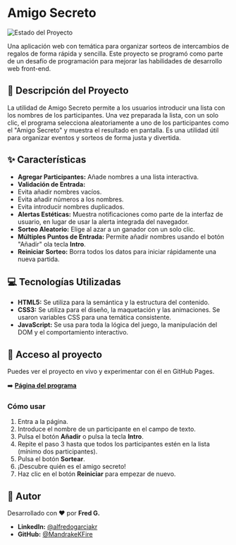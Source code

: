 # Amigo Secreto

![Estado del Proyecto](https://img.shields.io/badge/status-finalizado-green)

Una aplicación web con temática para organizar sorteos de intercambios
de regalos de forma rápida y sencilla. Este proyecto se programó como parte de
un desafío de programación para mejorar las habilidades de desarrollo web front-end.

## 📜 Descripción del Proyecto

La utilidad de Amigo Secreto permite a los usuarios introducir una lista con los
nombres de los participantes. Una vez preparada la lista, con un solo clic, el
programa selecciona aleatoriamente a uno de los participantes como el "Amigo Secreto"
y muestra el resultado en pantalla. Es una utilidad útil para organizar eventos y
sorteos de forma justa y divertida.

## ✨ Características

- **Agregar Participantes:** Añade nombres a una lista interactiva.
- **Validación de Entrada:**
- Evita añadir nombres vacíos.
- Evita añadir números a los nombres.
- Evita introducir nombres duplicados.
- **Alertas Estéticas:** Muestra notificaciones como parte de la interfaz de usuario, en lugar de usar la alerta integrada del navegador.
- **Sorteo Aleatorio:** Elige al azar a un ganador con un solo clic.
- **Múltiples Puntos de Entrada:** Permite añadir nombres usando el botón "Añadir" ola tecla **Intro**.
- **Reiniciar Sorteo:** Borra todos los datos para iniciar rápidamente una nueva partida.

## 💻 Tecnologías Utilizadas

- **HTML5:** Se utiliza para la semántica y la estructura del contenido.
- **CSS3:** Se utiliza para el diseño, la maquetación y las animaciones. Se usaron variables CSS para una temática consistente.
- **JavaScript:** Se usa para toda la lógica del juego, la manipulación del DOM y el comportamiento interactivo.

## 🚀 Acceso al proyecto

Puedes ver el proyecto en vivo y experimentar con él en GitHub Pages.

➡️ **[Página del programa](https://mandrakekfire.github.io/SecretFriend_Game1/)**

### Cómo usar

1. Entra a la página.
2. Introduce el nombre de un participante en el campo de texto.
3. Pulsa el botón **Añadir** o pulsa la tecla **Intro**.
4. Repite el paso 3 hasta que todos los participantes estén en la lista (mínimo dos participantes).
5. Pulsa el botón **Sortear**.
6. ¡Descubre quién es el amigo secreto!
7. Haz clic en el botón **Reiniciar** para empezar de nuevo.

## 👤 Autor

Desarrollado con ❤️ por **Fred G.**

- **LinkedIn:** [@alfredogarciakr ](https://www.linkedin.com/in/alfredogarciakr)
- **GitHub:** [@MandrakeKFire ](https://github.com/MandrakeKFire)
